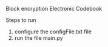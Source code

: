 Block encryption
Electronic Codebook

Steps to run

1. configure the configFile.txt file
2. run the file main.py
